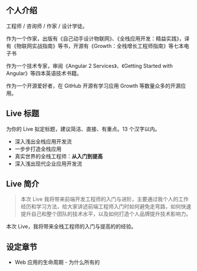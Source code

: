 
## 个人介绍

工程师 / 咨询师 / 作家 / 设计学徒。

作为一个作家，出版有《自己动手设计物联网》、《全栈应用开发：精益实践》，译有《物联网实战指南》等书，开源有《Growth：全栈增长工程师指南》等七本电子书

作为一个技术专家，审阅《Angular 2 Services》、《Getting Started with Angular》等四本英语技术书籍。

作为一个开源爱好者，在 GitHub 开源有学习应用 Growth 等数量众多的开源应用。


## Live 标题

为你的 Live 拟定标题，建议简洁、直接、有重点。13 个汉字以内。

 - 深入浅出全栈应用开发流
 - 一步步打造全栈应用
 - 真实世界的全栈工程师：**从入门到提高**
 - 深入浅出现代企业应用开发流

## Live 简介

> 本次 Live 我将带来前端开发工程师的入门与进阶，主要通过我个人的工作经历和学习方法，给大家讲述前端工程师入门时如何避免走弯路，如何快速提升自己和整个团队的技术水平，以及如何打造个人品牌提升技术影响力。

本次 Live，我将带来全栈工程师的入门与提高的的经验。

## 设定章节

 - Web 应用的生命周期 - 为什么所有的
 
